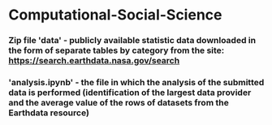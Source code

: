 # Computational-Social-Science
### Zip file 'data' - publicly available statistic data downloaded in the form of separate tables by category from the site: https://search.earthdata.nasa.gov/search
### 'analysis.ipynb' - the file in which the analysis of the submitted data is performed (identification of the largest data provider and the average value of the rows of datasets from the Earthdata resource)
